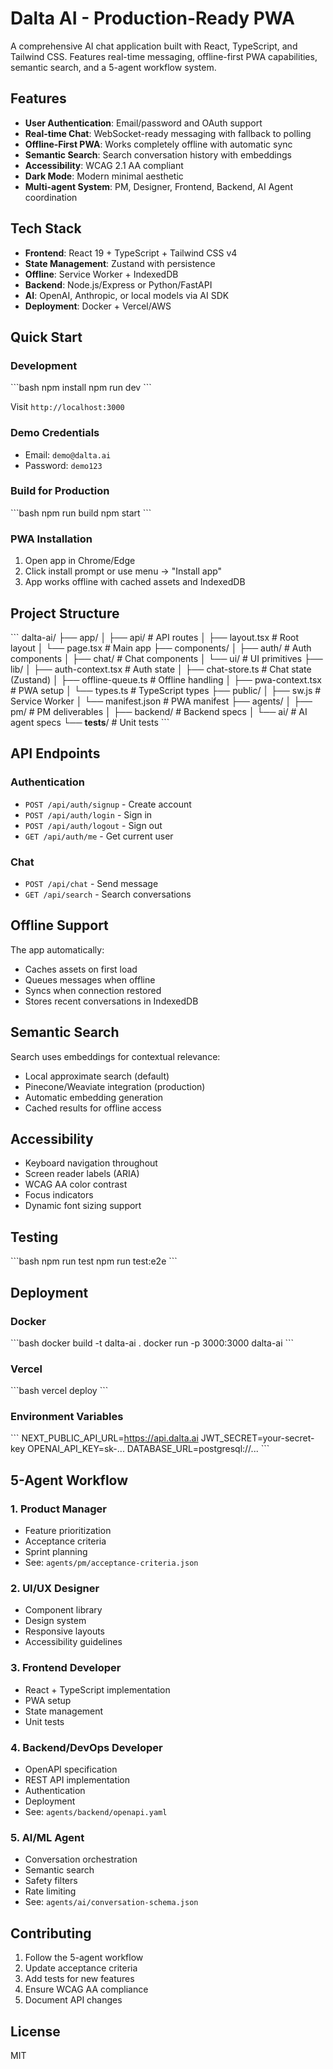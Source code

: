 # Dalta AI - Production-Ready PWA

A comprehensive AI chat application built with React, TypeScript, and Tailwind CSS. Features real-time messaging, offline-first PWA capabilities, semantic search, and a 5-agent workflow system.

## Features

- **User Authentication**: Email/password and OAuth support
- **Real-time Chat**: WebSocket-ready messaging with fallback to polling
- **Offline-First PWA**: Works completely offline with automatic sync
- **Semantic Search**: Search conversation history with embeddings
- **Accessibility**: WCAG 2.1 AA compliant
- **Dark Mode**: Modern minimal aesthetic
- **Multi-agent System**: PM, Designer, Frontend, Backend, AI Agent coordination

## Tech Stack

- **Frontend**: React 19 + TypeScript + Tailwind CSS v4
- **State Management**: Zustand with persistence
- **Offline**: Service Worker + IndexedDB
- **Backend**: Node.js/Express or Python/FastAPI
- **AI**: OpenAI, Anthropic, or local models via AI SDK
- **Deployment**: Docker + Vercel/AWS

## Quick Start

### Development

\`\`\`bash
npm install
npm run dev
\`\`\`

Visit `http://localhost:3000`

### Demo Credentials

- Email: `demo@dalta.ai`
- Password: `demo123`

### Build for Production

\`\`\`bash
npm run build
npm start
\`\`\`

### PWA Installation

1. Open app in Chrome/Edge
2. Click install prompt or use menu → "Install app"
3. App works offline with cached assets and IndexedDB

## Project Structure

\`\`\`
dalta-ai/
├── app/
│   ├── api/              # API routes
│   ├── layout.tsx        # Root layout
│   └── page.tsx          # Main app
├── components/
│   ├── auth/             # Auth components
│   ├── chat/             # Chat components
│   └── ui/               # UI primitives
├── lib/
│   ├── auth-context.tsx  # Auth state
│   ├── chat-store.ts     # Chat state (Zustand)
│   ├── offline-queue.ts  # Offline handling
│   ├── pwa-context.tsx   # PWA setup
│   └── types.ts          # TypeScript types
├── public/
│   ├── sw.js             # Service Worker
│   └── manifest.json     # PWA manifest
├── agents/
│   ├── pm/               # PM deliverables
│   ├── backend/          # Backend specs
│   └── ai/               # AI agent specs
└── __tests__/            # Unit tests
\`\`\`

## API Endpoints

### Authentication

- `POST /api/auth/signup` - Create account
- `POST /api/auth/login` - Sign in
- `POST /api/auth/logout` - Sign out
- `GET /api/auth/me` - Get current user

### Chat

- `POST /api/chat` - Send message
- `GET /api/search` - Search conversations

## Offline Support

The app automatically:
- Caches assets on first load
- Queues messages when offline
- Syncs when connection restored
- Stores recent conversations in IndexedDB

## Semantic Search

Search uses embeddings for contextual relevance:
- Local approximate search (default)
- Pinecone/Weaviate integration (production)
- Automatic embedding generation
- Cached results for offline access

## Accessibility

- Keyboard navigation throughout
- Screen reader labels (ARIA)
- WCAG AA color contrast
- Focus indicators
- Dynamic font sizing support

## Testing

\`\`\`bash
npm run test
npm run test:e2e
\`\`\`

## Deployment

### Docker

\`\`\`bash
docker build -t dalta-ai .
docker run -p 3000:3000 dalta-ai
\`\`\`

### Vercel

\`\`\`bash
vercel deploy
\`\`\`

### Environment Variables

\`\`\`
NEXT_PUBLIC_API_URL=https://api.dalta.ai
JWT_SECRET=your-secret-key
OPENAI_API_KEY=sk-...
DATABASE_URL=postgresql://...
\`\`\`

## 5-Agent Workflow

### 1. Product Manager
- Feature prioritization
- Acceptance criteria
- Sprint planning
- See: `agents/pm/acceptance-criteria.json`

### 2. UI/UX Designer
- Component library
- Design system
- Responsive layouts
- Accessibility guidelines

### 3. Frontend Developer
- React + TypeScript implementation
- PWA setup
- State management
- Unit tests

### 4. Backend/DevOps Developer
- OpenAPI specification
- REST API implementation
- Authentication
- Deployment
- See: `agents/backend/openapi.yaml`

### 5. AI/ML Agent
- Conversation orchestration
- Semantic search
- Safety filters
- Rate limiting
- See: `agents/ai/conversation-schema.json`

## Contributing

1. Follow the 5-agent workflow
2. Update acceptance criteria
3. Add tests for new features
4. Ensure WCAG AA compliance
5. Document API changes

## License

MIT
